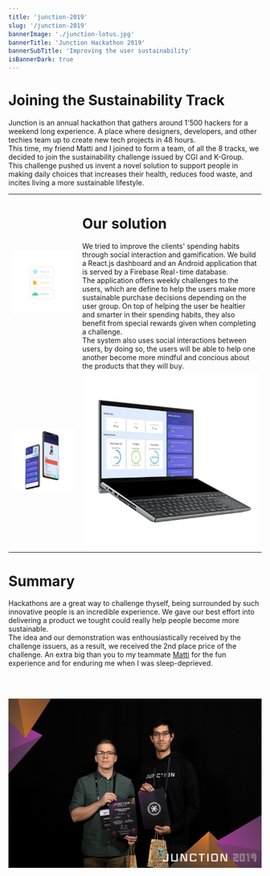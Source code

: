 ```yaml
---
title: 'junction-2019'
slug: '/junction-2019'
bannerImage: './junction-lotus.jpg'
bannerTitle: 'Junction Hackathon 2019'
bannerSubTitle: 'Improving the user sustainability'
isBannerDark: true
---
```




# Joining the Sustainability Track

Junction is an annual hackathon that gathers around 1'500 hackers for a weekend long experience. A place where designers, developers, and other techies team up to create new tech projects in 48 hours.  
This time, my friend Matti and I joined to form a team, of all the 8 tracks, we decided to join the sustainability challenge issued by CGI and K-Group.  
This challenge pushed us invent a novel solution to support people in making daily choices that increases their health, reduces food waste, and incites living a more sustainable lifestyle. 


|||
|------------- | -------------|
| ![](./stack.png "FST Ideathon") | <h1>Our solution</h1>We tried to improve the clients' spending habits through social interaction and gamification. We build a React.js dashboard and an Android application that is served by a Firebase Real-time database.<br>The application offers weekly challenges to the users, which are define to help the users make more sustainable purchase decisions depending on the user group. On top of helping the user be healtier and smarter in their spending habits, they also benefit from special rewards given when completing a challenge.<br>The system also uses social interactions between users, by doing so, the users will be able to help one another become more mindful and concious about the products that they will buy. |
| ![](./junction-android.png "Android version") | ![](./junction-react.png "React.JS version") |


# Summary

Hackathons are a great way to challenge thyself, being surrounded by such innovative people is an incredible experience. We gave our best effort into delivering a product we tought could really help people become more sustainable.  
The idea and our demonstration was enthousiastically received by the challenge issuers, as a result, we received the 2nd place price of the challenge. An extra big than you to my teammate [Matti](https://www.linkedin.com/in/matti-mk/) for the fun experience and for enduring me when I was sleep-deprieved.

<br>
<br>

![](./junction-team.jpg "Our team") 
